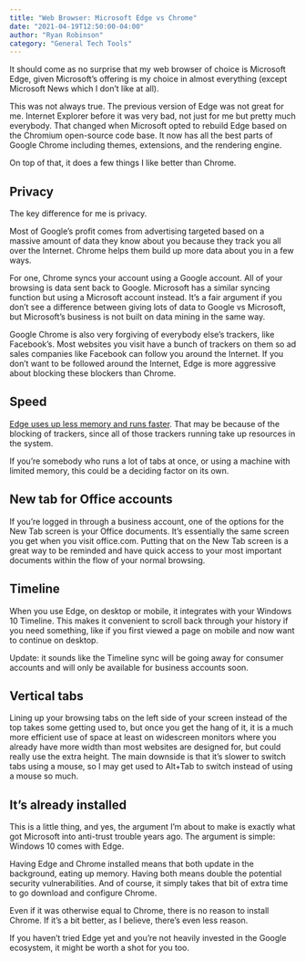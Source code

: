 ```yaml
---
title: "Web Browser: Microsoft Edge vs Chrome"
date: "2021-04-19T12:50:00-04:00"
author: "Ryan Robinson"
category: "General Tech Tools"
---
```


It should come as no surprise that my web browser of choice is Microsoft Edge, given Microsoft’s offering is my choice in almost everything (except Microsoft News which I don’t like at all).

This was not always true. The previous version of Edge was not great for me. Internet Explorer before it was very bad, not just for me but pretty much everybody. That changed when Microsoft opted to rebuild Edge based on the Chromium open-source code base. It now has all the best parts of Google Chrome including themes, extensions, and the rendering engine.

On top of that, it does a few things I like better than Chrome.

## Privacy

The key difference for me is privacy.

Most of Google’s profit comes from advertising targeted based on a massive amount of data they know about you because they track you all over the Internet. Chrome helps them build up more data about you in a few ways.

For one, Chrome syncs your account using a Google account. All of your browsing is data sent back to Google. Microsoft has a similar syncing function but using a Microsoft account instead. It’s a fair argument if you don’t see a difference between giving lots of data to Google vs Microsoft, but Microsoft’s business is not built on data mining in the same way.

Google Chrome is also very forgiving of everybody else’s trackers, like Facebook’s. Most websites you visit have a bunch of trackers on them so ad sales companies like Facebook can follow you around the Internet. If you don’t want to be followed around the Internet, Edge is more aggressive about blocking these blockers than Chrome.

## Speed

[Edge uses up less memory and runs faster](https://www.tomsguide.com/news/chrome-firefox-edge-ram-comparison). That may be because of the blocking of trackers, since all of those trackers running take up resources in the system.

If you’re somebody who runs a lot of tabs at once, or using a machine with limited memory, this could be a deciding factor on its own.

## New tab for Office accounts

If you’re logged in through a business account, one of the options for the New Tab screen is your Office documents. It’s essentially the same screen you get when you visit office.com. Putting that on the New Tab screen is a great way to be reminded and have quick access to your most important documents within the flow of your normal browsing.

## Timeline

When you use Edge, on desktop or mobile, it integrates with your Windows 10 Timeline. This makes it convenient to scroll back through your history if you need something, like if you first viewed a page on mobile and now want to continue on desktop.

Update: it sounds like the Timeline sync will be going away for consumer accounts and will only be available for business accounts soon.

## Vertical tabs

Lining up your browsing tabs on the left side of your screen instead of the top takes some getting used to, but once you get the hang of it, it is a much more efficient use of space at least on widescreen monitors where you already have more width than most websites are designed for, but could really use the extra height. The main downside is that it’s slower to switch tabs using a mouse, so I may get used to Alt+Tab to switch instead of using a mouse so much.

## It’s already installed

This is a little thing, and yes, the argument I’m about to make is exactly what got Microsoft into anti-trust trouble years ago. The argument is simple: Windows 10 comes with Edge.

Having Edge and Chrome installed means that both update in the background, eating up memory. Having both means double the potential security vulnerabilities. And of course, it simply takes that bit of extra time to go download and configure Chrome.

Even if it was otherwise equal to Chrome, there is no reason to install Chrome. If it’s a bit better, as I believe, there’s even less reason.

If you haven’t tried Edge yet and you’re not heavily invested in the Google ecosystem, it might be worth a shot for you too.
